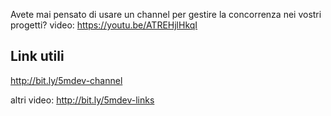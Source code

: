 Avete mai pensato di usare un channel per gestire la concorrenza nei vostri progetti?
video: https://youtu.be/ATREHjlHkqI

Link utili
--------------
http://bit.ly/5mdev-channel

altri video: http://bit.ly/5mdev-links